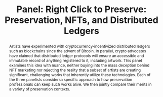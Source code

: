 ---
abstract: Artists have experimented with cryptocurrency-incentivized distributed ledgers
  such as blockchains since the advent of Bitcoin. In parallel, crypto advocates have
  claimed that distributed ledger protocols will ensure an accessible and immutable
  record of anything registered to it, including artwork. This panel examines this
  idea with nuance, neither buying into the mass deception behind NFT marketing nor
  rejecting the reality that a subset of artists are creating significant, challenging
  works that inherently utilize these technologies. Each of the three panelists considersa
  specific approach to how preservation professionals can keep such works alive. We
  then jointly compare their merits in a variety of preservation contexts.
creators:
- Jon Ippolito
date: null
document_url: https://az659834.vo.msecnd.net/eventsairwesteuprod/production-inconference-public/e1613acecbc046539f47fe0621b08953
grand_parent: iPRES
institutions:
- Digital Curation Program, University of Maine
keywords:
- nft
- blockchain
- emulation
- variable media
landing_page_url: null
language: eng
layout: publication
license: CC-BY 4.0 International
notes_url: null
parent: iPRES 2022
publication_type: panel
size: null
slides_url: null
source_name: iPRES
stream_url: null
title: 'Panel: Right Click to Preserve: Preservation, NFTs, and Distributed Ledgers'
year: 2022
---
